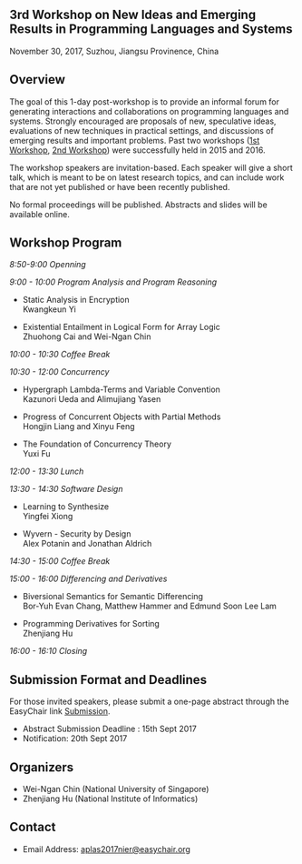 ## 3rd Workshop on New Ideas and Emerging Results in Programming Languages and Systems

<p class="header">November 30, 2017, Suzhou, Jiangsu Provinence, China</p>

## Overview

The goal of this 1-day post-workshop is to provide an informal forum for generating interactions and collaborations on programming languages and systems. Strongly encouraged are proposals of new, speculative ideas, evaluations of new techniques in practical settings, and discussions of emerging results and important problems. Past two  workshops ([1st Workshop](http://pl.postech.ac.kr/aplas2015/nier), [2nd Workshop](http://loris-5.d2.comp.nus.edu.sg/aplas16-workshop/))
were successfully held in 2015 and 2016.

The workshop speakers are invitation-based. Each speaker will give a short talk, which is meant to be on latest research topics, and can include work that are not yet published or have been recently published.

No formal proceedings will be published. Abstracts and slides will be available online.

## Workshop Program

*8:50-9:00 Openning*

*9:00 - 10:00 Program Analysis and Program Reasoning*

-  Static Analysis in Encryption <br>
  Kwangkeun Yi

-  Existential Entailment in Logical Form for Array Logic <br>
  Zhuohong Cai and Wei-Ngan Chin

*10:00 - 10:30 Coffee Break*

*10:30 - 12:00 Concurrency*

-  Hypergraph Lambda-Terms and Variable Convention <br>
  Kazunori Ueda and Alimujiang Yasen

-  Progress of Concurrent Objects with Partial Methods <br>
  Hongjin Liang and Xinyu Feng

-  The Foundation of Concurrency Theory <br>
  Yuxi Fu

*12:00 - 13:30 Lunch*

*13:30 - 14:30 Software Design*

-  Learning to Synthesize<br>
  Yingfei Xiong

-  Wyvern - Security by Design<br>
  Alex Potanin and Jonathan Aldrich

*14:30 - 15:00 Coffee Break*

*15:00 - 16:00 Differencing and Derivatives*

-  Biversional Semantics for Semantic Differencing<br>
  Bor-Yuh Evan Chang, Matthew Hammer and Edmund Soon Lee Lam

-  Programming Derivatives for Sorting<br>
  Zhenjiang Hu

*16:00 - 16:10 Closing*


## Submission Format and Deadlines

For those invited speakers, please submit a one-page abstract through the EasyChair link [Submission](https://easychair.org/conferences/?conf=aplas2017nier).

- Abstract Submission Deadline	: 15th Sept 2017
- Notification: 20th Sept 2017


## Organizers

- Wei-Ngan Chin (National University of Singapore)
- Zhenjiang Hu (National Institute of Informatics)

## Contact

- Email Address: aplas2017nier@easychair.org
